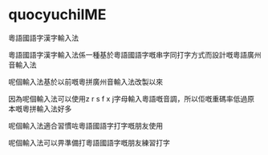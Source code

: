 # quocyuchiIME
粵語國語字漢字輸入法

粵語國語字漢字輸入法係一種基於粵語國語字嘅串字同打字方式而設計嘅粵語廣州音輸入法

呢個輸入法基於以前嘅粵拼廣州音輸入法改製以來

因為呢個輸入法可以使用z r s f x j字母輸入粵語嘅音調，所以佢嘅重碼率低過原本嘅粵拼輸入法好多

呢個輸入法適合習慣咗粵語國語字打字嘅朋友使用

呢個輸入法可以畀準備打粵語國語字嘅朋友練習打字

